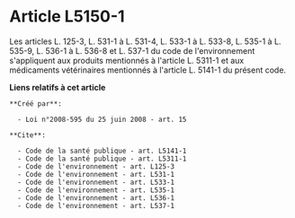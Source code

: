 # Article L5150-1

Les articles L. 125-3, L. 531-1 à L. 531-4, L. 533-1 à L. 533-8, L. 535-1 à L. 535-9, L. 536-1 à L. 536-8 et L. 537-1 du code
de l'environnement s'appliquent aux produits mentionnés à l'article L. 5311-1 et aux médicaments vétérinaires mentionnés à
l'article L. 5141-1 du présent code.

**Liens relatifs à cet article**

	**Créé par**:

	  - Loi n°2008-595 du 25 juin 2008 - art. 15

	**Cite**:

	  - Code de la santé publique - art. L5141-1
	  - Code de la santé publique - art. L5311-1
	  - Code de l'environnement - art. L125-3
	  - Code de l'environnement - art. L531-1
	  - Code de l'environnement - art. L533-1
	  - Code de l'environnement - art. L535-1
	  - Code de l'environnement - art. L536-1
	  - Code de l'environnement - art. L537-1
